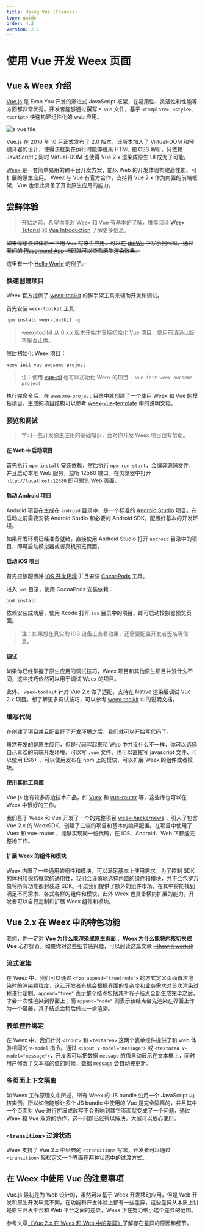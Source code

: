 ```yaml
---
title: Using Vue (Chinses)
type: guide
order: 4.2
version: 2.1
---
```


# 使用 Vue 开发 Weex 页面

## Vue & Weex 介绍

[Vue.js](https://vuejs.org/) 是 Evan You 开发的渐进式 JavaScript 框架，在易用性、灵活性和性能等方面都非常优秀。开发者能够通过撰写 `*.vue` 文件，基于 `<template>`, `<style>`, `<script>` 快速构建组件化的 web 应用。

![a vue file](//cn.vuejs.org/images/vue-component.png)

Vue.js 在 2016 年 10 月正式发布了 2.0 版本，该版本加入了 Virtual-DOM 和预编译器的设计，使得该框架在运行时能够脱离 HTML 和 CSS 解析，只依赖 JavaScript；同时 Virtual-DOM 也使得 Vue 2.x 渲染成原生 UI 成为了可能。

[Weex](https://weex-project.io/) 是一套简单易用的跨平台开发方案，能以 Web 的开发体验构建高性能、可扩展的原生应用。 Weex 与 Vue 有官方合作，支持将 Vue 2.x 作为内置的前端框架，Vue 也借此具备了开发原生应用的能力。

## 尝鲜体验

 > 开始之前，希望你能对 Weex 和 Vue 有基本的了解，推荐阅读 [Weex Tutorial](../index.html) 和 [Vue Introduction](https://vuejs.org/v2/guide/) 了解更多信息。

~~如果你想尝鲜体验一下用 Vue 写原生应用，可以在 [dotWe](http://dotwe.org) 中写示例代码，通过我们的 [Playground App](https://weex-project/playground.html) 扫码就可以查看原生渲染效果。~~

~~这里有一个 [Hello World](http://dotwe.org/033445af80eaf097d7f8efd11e6e04dc) 的例子。~~

### 快速创建项目

Weex 官方提供了 [weex-toolkit](https://github.com/weexteam/weex-toolkit) 的脚手架工具来辅助开发和调试。

首先安装 `weex-toolkit` 工具：

```bash
npm install weex-toolkit -g
```

> weex-toolkit 从 0.x.x 版本开始才支持初始化 Vue 项目，使用前请确认版本是否正确。

然后初始化 Weex 项目：

```bash
weex init vue awesome-project
```

 > 注：使用 [vue-cli](https://github.com/vuejs/vue-cli) 也可以初始化 Weex 的项目：
 > `vue init weex awesome-project`

执行完命令后，在 `awesome-project` 目录中就创建了一个使用 Weex 和 Vue 的模板项目。生成的项目结构可以参考 [weex-vue-template](https://github.com/weexteam/weex-vue-template) 中的说明文档。

### 预览和调试

> 学习一些开发原生应用的基础知识，会对你开发 Weex 项目很有帮助。

#### 在 Web 中启动项目

首先执行 `npm install` 安装依赖，然后执行 `npm run start`，会编译源码文件，并且启动本地 Web 服务，监听 12580 端口。在浏览器中打开 `http://localhost:12580` 即可预览 Web 页面。

#### 启动 Android 项目

Android 项目在生成在 `android` 目录中，是一个标准的 [Android Studio](https://developer.android.com/studio/index.html) 项目。在启动之前需要安装 Android Studio 和必要的 Android SDK，配置好基本的开发环境。

如果开发环境已经准备就绪，直接使用 Android Studio 打开 `android` 目录中的项目，即可启动模拟器或者真机预览页面。

#### 启动 iOS 项目

首先应该配置好 [iOS 开发环境](https://developer.apple.com/library/content/documentation/IDEs/Conceptual/AppStoreDistributionTutorial/Setup/Setup.html) 并且安装 [CocoaPods](https://guides.cocoapods.org/using/getting-started.html) 工具。

进入 `ios` 目录，使用 CocoaPods 安装依赖：

```
pod install
```

依赖安装成功后，使用 Xcode 打开 `ios` 目录中的项目，即可启动模拟器预览页面。

> 注：如果想在真实的 iOS 设备上查看效果，还需要配置开发者签名等信息。

#### 调试

如果你已经掌握了原生应用的调试技巧，Weex 项目和其他原生项目并没什么不同，这些技巧依然可以用于调试 Weex 的项目。

此外， `weex-toolkit` 针对 Vue 2.x 做了适配，支持在 Native 渲染层调试 Vue 2.x 项目。想了解更多调试技巧，可以参考 [weex-toolkit](https://github.com/weexteam/weex-toolkit) 中的说明文档。

### 编写代码

在创建了项目并且配置好了开发环境之后，我们就可以开始写代码了。

虽然开发的是原生应用，但是代码写起来和 Web 中并没什么不一样，你可以选择自己喜欢的前端开发环境、可以写 `.vue` 文件、也可以直接写 javascript 文件、可以使用 ES6+ 、可以使用发布在 npm 上的模块、可以扩展 Weex 的组件或者模块。

#### 使用其他工具库

Vue.js 也有较多周边技术产品，如 [Vuex](https://github.com/vuejs/vuex) 和 [vue-router](https://github.com/vuejs/vue-router) 等，这些库也可以在 Weex 中很好的工作。

我们基于 Weex 和 Vue 开发了一个的完整项目 [weex-hackernews](https://github.com/weexteam/weex-hackernews) ，引入了包含 Vue 2.x 的 WeexSDK，创建了三端的项目和基本的编译配置。在项目中使用了 Vuex 和 vue-router ，能够实现同一份代码，在 iOS、Android、Web 下都能完整地工作。

#### 扩展 Weex 的组件和模块

Weex 内置了一些通用的组件和模块，可以满足基本上使用需求。为了控制 SDK 的体积和保持框架的通用性，我们会谨慎地选择内置的组件和模块，并不会包罗万象将所有功能都封装进 SDK。不过我们提供了额外的组件市场，在其中将能找到满足不同需求、各式各样的组件和模块，此外 Weex 也具备横向扩展的能力，开发者可以自行定制和扩展 Weex 组件和模块。

## Vue 2.x 在 Weex 中的特色功能

我想，你一定对 **Vue 为什么能渲染成原生页面** 、**Weex 为什么能将内核切换成 Vue** 心存好奇。如果你对这些细节感兴趣，可以阅读这篇文章 ~~[《how it works》](./index.html)~~

### 流式渲染

在 Weex 中，我们可以通过 `<foo append="tree|node">` 的方式定义页面首次渲染时的渲染颗粒度，这让开发者有机会根据界面的复杂度和业务需求对首次渲染过程进行定制。`append="tree"` 表示整个结点包括其所有子结点全部生成完毕之后，才会一次性渲染到界面上；而 `append="node"` 则表示该结点会先渲染在界面上作为一个容器，其子结点会稍后做进一步渲染。

<!-- dotwe demo -->

### 表单控件绑定

在 Weex 中，我们针对 `<input>` 和 `<textarea>` 这两个表单控件提供了和 web 体验相同的 `v-model` 指令。通过 `<input v-model="message">` 或 `<textarea v-model="message">`，开发者可以把数据 `message` 的值自动展示在文本框上，同时用户修改了文本框的值的时候，数据 `message` 会自动被更新。

<!-- dotwe demo -->

### 多页面上下文隔离

如 Weex 工作原理文中所述，所有 Weex 的 JS bundle 公用一个 JavaScript 内核实例。所以如何能够让多个 JS bundle 中使用的 Vue 是完全隔离的，并且其中一个页面对 Vue 进行扩展或改写不会影响到其它页面就变成了一个问题，通过 Weex 和 Vue 双方的协作，这一问题已经得以解决。大家可以放心使用。

<!-- html5 apis -->

### `<transition>` 过渡状态

Weex 支持了 Vue 2.x 中经典的 `<transition>` 写法，开发者可以通过 `<transition>` 轻松定义一个界面在两种状态中的过渡方式。

## 在 Weex 中使用 Vue 的注意事项

Vue.js 最初是为 Web 设计的，虽然可以基于 Weex 开发移动应用，但是 Web 开发和原生开发毕竟不同，在功能和开发体验上都有一些差异，这些差异从本质上讲是原生开发平台和 Web 平台之间的差异，Weex 正在努力缩小这个差异的范围。

参考文章[《Vue 2.x 在 Weex 和 Web 中的差异》](../../references/vue/index.html)了解存在差异的原因和细节。

